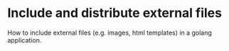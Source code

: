# Include and distribute external files

How to include external files (e.g. images, html templates) in a golang application.



